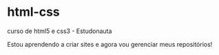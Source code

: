 # html-css
 curso de html5 e css3 - Estudonauta


Estou aprendendo a criar sites e agora vou gerenciar meus repositórios! 